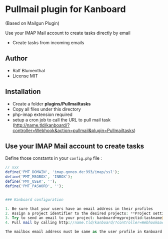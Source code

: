 Pullmail plugin for Kanboard
============================
(Based on Mailgun Plugin)

Use your IMAP Mail account to create tasks directly by email

- Create tasks from incoming emails

Author
------

- Ralf Blumenthal
- License MIT

Installation
------------

- Create a folder **plugins/Pullmailtasks**
- Copy all files under this directory
- php-imap extension required
- setup a cron job to call the URL to pull mail task (http://name.tld/kanboard/?controller=Webhook&action=pullmail&plugin=Pullmailtasks)

Use your IMAP Mail account to create tasks
-------------------------------------------

Define those constants in your `config.php` file :

```php
// xxx
define('PMT_DOMAIN', 'imap.goneo.de:993/imap/ssl');
define('PMT_MSGBOX', 'INBOX');
define('PMT_USER', '');
define('PMT_PASWORD', '');


### Kanboard configuration

1. Be sure that your users have an email address in their profiles
2. Assign a project identifier to the desired projects: **Project settings > Edit**
3. Try to send an email to your project: kanboard+myprojectid:taskname@mydomain.tld
4. Pull mail by calling http://name.tld/kanboard/?controller=Webhook&action=pullmail&plugin=Pullmailtasks

The mailbox email address must be same as the user profile in Kanboard and the user must be member of the project.
